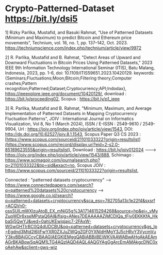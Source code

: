 # Crypto-Patterned-Dataset https://bit.ly/dsi5

1] Rizky Parlika, Mustafid, and Basuki Rahmat, “Use of Patterned Datasets (Minimum and Maximum) to predict Bitcoin and Ethereum price movements”, Technium, vol. 16, no. 1, pp. 137–142, Oct. 2023. https://techniumscience.com/index.php/technium/article/view/9972

2] R. Parlika, Mustafid and B. Rahmat, "Detect Areas of Upward and Downward Fluctuations in Bitcoin Prices Using Patterned Datasets," 2023 IEEE 9th Information Technology International Seminar (ITIS), Batu Malang, Indonesia, 2023, pp. 1-6, doi: 10.1109/ITIS59651.2023.10420129. keywords: {Seminars;Fluctuations;Moon;Bitcoin;Filtering theory;Computer crashes;Pattern recognition;Patterned;Dataset;Cryptocurrency;API;Indodax}, https://ieeexplore.ieee.org/document/10420129/, download : https://bit.ly/proceeding02, Scopus : https://bit.ly/p1_ieee

3] R. Parlika, Mustafid and B. Rahmat, "Minimum, Maximum, and Average Implementation of Patterned Datasets in Mapping Cryptocurrency Fluctuation Patterns", JOIV : International Journal on Informatics Visualization, Vol 8, No 1 (March 2024), ISSN / E-ISSN : 2549-9610 / 2549-9904, 
Url : https://joiv.org/index.php/joiv/article/view/1543, 
DOI: http://dx.doi.org/10.62527/joiv.8.1.1543, 
Scopus Paper Q3 CS 2023 : [https://www.scopus.com/sourceid/21101033322?origin=resultslist](https://www.scopus.com/record/display.uri?eid=2-s2.0-85189623555&origin=resultslist),
Download : https://bit.ly/joiv012024 ---> https://joiv.org/index.php/joiv/article/view/1543/888,
Schimago : https://www.scimagojr.com/journalsearch.php?q=21101033322&tip=sid&exact=no,
Scopus JOIV : https://www.scopus.com/sourceid/21101033322?origin=resultslist,

Connected : "patterned datasets cryptocurrency" 
--> https://www.connectedpapers.com/search?q=patterned%20datasets%20cryptocurrency
--> https://www.google.co.id/search?q=patterned+datasets+cryptocurrency&sca_esv=782705a13c1e22f4&sxsrf=ACQVn0-ossSUlLmWXIzuAtoB_EX_mNjG5g%3A1714615294268&source=hp&ei=_vMyZuqWDr6xseMPstaQ6AI&iflsig=ANes7DEAAAAAZjMCDlQa_tFjy0EKKKfA_HkbaSj5QwYJ&ved=0ahUKEwjqjajc7-2FAxW-WGwGHTIrBC0Q4dUDCBU&oq=patterned+datasets+cryptocurrency&gs_lp=Egdnd3Mtd2l6IiFwYXR0ZXJuZWQgZGF0YXNldHMgY3J5cHRvY3VycmVuY3kyBBAjGCcyCBAAGIAEGKIEMggQABiABBiiBEiWKVAAWABwAHgAkAEAmAGrBKABqwSqAQM1LTG4AQzIAQD4AQL4AQGYAgGgArcEmAMAkgcDNC0xoAehAw&sclient=gws-wiz

